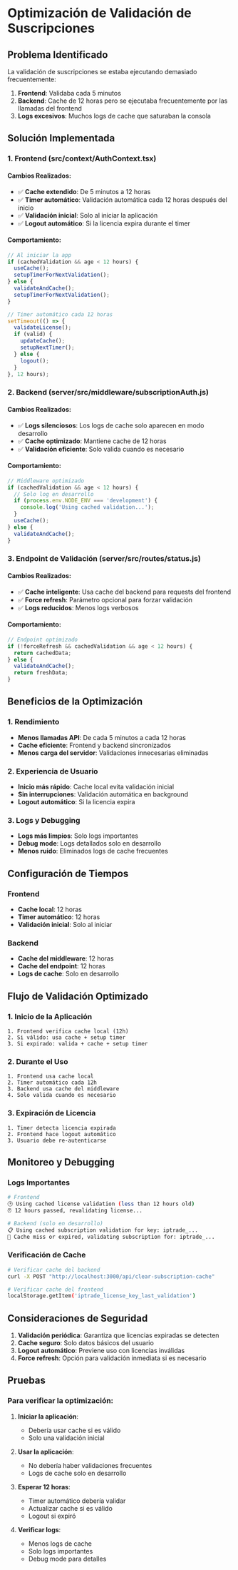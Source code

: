 # Optimización de Validación de Suscripciones

## Problema Identificado

La validación de suscripciones se estaba ejecutando demasiado frecuentemente:

1. **Frontend**: Validaba cada 5 minutos
2. **Backend**: Cache de 12 horas pero se ejecutaba frecuentemente por las llamadas del frontend
3. **Logs excesivos**: Muchos logs de cache que saturaban la consola

## Solución Implementada

### 1. Frontend (src/context/AuthContext.tsx)

#### Cambios Realizados:
- ✅ **Cache extendido**: De 5 minutos a 12 horas
- ✅ **Timer automático**: Validación automática cada 12 horas después del inicio
- ✅ **Validación inicial**: Solo al iniciar la aplicación
- ✅ **Logout automático**: Si la licencia expira durante el timer

#### Comportamiento:
```typescript
// Al iniciar la app
if (cachedValidation && age < 12 hours) {
  useCache();
  setupTimerForNextValidation();
} else {
  validateAndCache();
  setupTimerForNextValidation();
}

// Timer automático cada 12 horas
setTimeout(() => {
  validateLicense();
  if (valid) {
    updateCache();
    setupNextTimer();
  } else {
    logout();
  }
}, 12 hours);
```

### 2. Backend (server/src/middleware/subscriptionAuth.js)

#### Cambios Realizados:
- ✅ **Logs silenciosos**: Los logs de cache solo aparecen en modo desarrollo
- ✅ **Cache optimizado**: Mantiene cache de 12 horas
- ✅ **Validación eficiente**: Solo valida cuando es necesario

#### Comportamiento:
```javascript
// Middleware optimizado
if (cachedValidation && age < 12 hours) {
  // Solo log en desarrollo
  if (process.env.NODE_ENV === 'development') {
    console.log('Using cached validation...');
  }
  useCache();
} else {
  validateAndCache();
}
```

### 3. Endpoint de Validación (server/src/routes/status.js)

#### Cambios Realizados:
- ✅ **Cache inteligente**: Usa cache del backend para requests del frontend
- ✅ **Force refresh**: Parámetro opcional para forzar validación
- ✅ **Logs reducidos**: Menos logs verbosos

#### Comportamiento:
```javascript
// Endpoint optimizado
if (!forceRefresh && cachedValidation && age < 12 hours) {
  return cachedData;
} else {
  validateAndCache();
  return freshData;
}
```

## Beneficios de la Optimización

### 1. Rendimiento
- **Menos llamadas API**: De cada 5 minutos a cada 12 horas
- **Cache eficiente**: Frontend y backend sincronizados
- **Menos carga del servidor**: Validaciones innecesarias eliminadas

### 2. Experiencia de Usuario
- **Inicio más rápido**: Cache local evita validación inicial
- **Sin interrupciones**: Validación automática en background
- **Logout automático**: Si la licencia expira

### 3. Logs y Debugging
- **Logs más limpios**: Solo logs importantes
- **Debug mode**: Logs detallados solo en desarrollo
- **Menos ruido**: Eliminados logs de cache frecuentes

## Configuración de Tiempos

### Frontend
- **Cache local**: 12 horas
- **Timer automático**: 12 horas
- **Validación inicial**: Solo al iniciar

### Backend
- **Cache del middleware**: 12 horas
- **Cache del endpoint**: 12 horas
- **Logs de cache**: Solo en desarrollo

## Flujo de Validación Optimizado

### 1. Inicio de la Aplicación
```
1. Frontend verifica cache local (12h)
2. Si válido: usa cache + setup timer
3. Si expirado: valida + cache + setup timer
```

### 2. Durante el Uso
```
1. Frontend usa cache local
2. Timer automático cada 12h
3. Backend usa cache del middleware
4. Solo valida cuando es necesario
```

### 3. Expiración de Licencia
```
1. Timer detecta licencia expirada
2. Frontend hace logout automático
3. Usuario debe re-autenticarse
```

## Monitoreo y Debugging

### Logs Importantes
```bash
# Frontend
🕒 Using cached license validation (less than 12 hours old)
⏰ 12 hours passed, revalidating license...

# Backend (solo en desarrollo)
📋 Using cached subscription validation for key: iptrade_...
🔄 Cache miss or expired, validating subscription for: iptrade_...
```

### Verificación de Cache
```bash
# Verificar cache del backend
curl -X POST "http://localhost:3000/api/clear-subscription-cache"

# Verificar cache del frontend
localStorage.getItem('iptrade_license_key_last_validation')
```

## Consideraciones de Seguridad

1. **Validación periódica**: Garantiza que licencias expiradas se detecten
2. **Cache seguro**: Solo datos básicos del usuario
3. **Logout automático**: Previene uso con licencias inválidas
4. **Force refresh**: Opción para validación inmediata si es necesario

## Pruebas

### Para verificar la optimización:

1. **Iniciar la aplicación**:
   - Debería usar cache si es válido
   - Solo una validación inicial

2. **Usar la aplicación**:
   - No debería haber validaciones frecuentes
   - Logs de cache solo en desarrollo

3. **Esperar 12 horas**:
   - Timer automático debería validar
   - Actualizar cache si es válido
   - Logout si expiró

4. **Verificar logs**:
   - Menos logs de cache
   - Solo logs importantes
   - Debug mode para detalles
